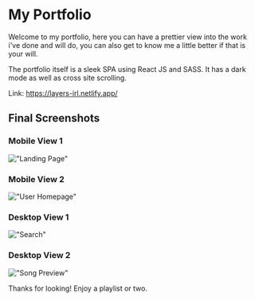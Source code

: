 # My Portfolio

Welcome to my portfolio, here you can have a prettier view into the work i've done and will do, you can also get to know me a little better if that is your will.

The portfolio itself is a sleek SPA using React JS and SASS. It has a dark mode as well as cross site scrolling.

Link: https://layers-irl.netlify.app/


## Final Screenshots

### Mobile View 1
!["Landing Page"](https://github.com/rothavanathan/LHL-final-project/blob/readme/client/docs/Entry.png?raw=true)
### Mobile View 2
!["User Homepage"](https://github.com/rothavanathan/LHL-final-project/blob/readme/client/docs/Home.png?raw=true)
### Desktop View 1
!["Search"](https://github.com/rothavanathan/LHL-final-project/blob/readme/client/docs/Search.png?raw=true)
### Desktop View 2
!["Song Preview"](https://github.com/rothavanathan/LHL-final-project/blob/readme/client/docs/Song%20Preview.png?raw=true)


Thanks for looking! Enjoy a playlist or two.